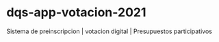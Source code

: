 # dqs-app-votacion-2021
 Sistema de preinscripcion | votacion digital | Presupuestos participativos
